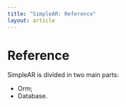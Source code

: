 ```yaml
---
title: "SimpleAR: Reference"
layout: article
---
```


# Reference

SimpleAR is divided in two main parts:

* Orm;
* Database.
